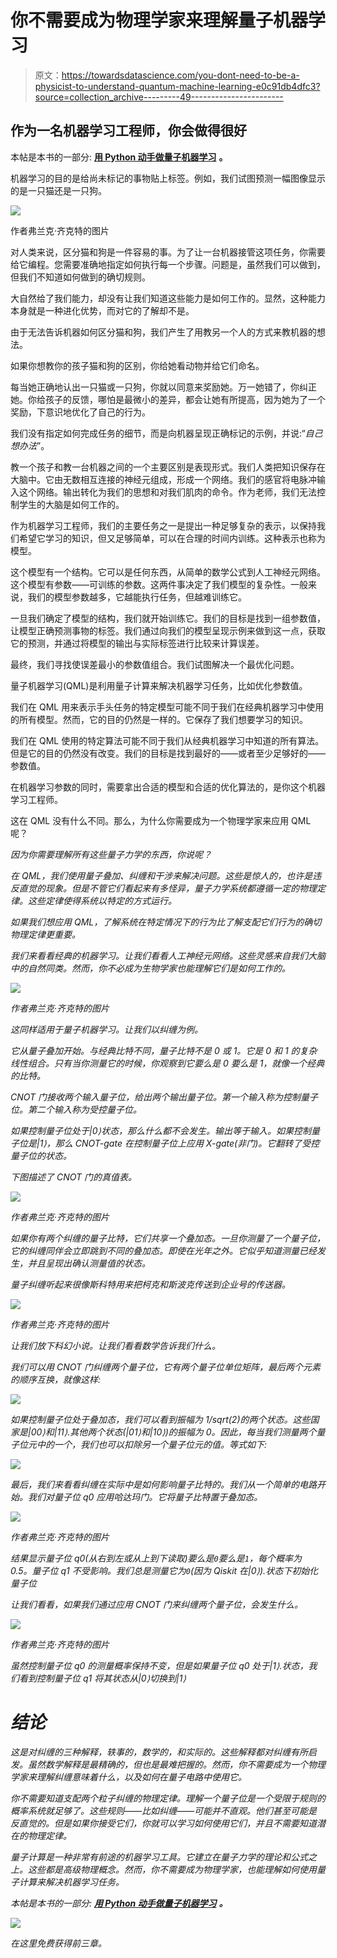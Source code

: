 # 你不需要成为物理学家来理解量子机器学习

> 原文：<https://towardsdatascience.com/you-dont-need-to-be-a-physicist-to-understand-quantum-machine-learning-e0c91db4dfc3?source=collection_archive---------49----------------------->

## 作为一名机器学习工程师，你会做得很好

本帖是本书的一部分: [**用 Python 动手做量子机器学习**](https://www.pyqml.com/page?ref=medium_physicist&dest=/) **。**

机器学习的目的是给尚未标记的事物贴上标签。例如，我们试图预测一幅图像显示的是一只猫还是一只狗。

![](img/e23514b2ee7bcbdf233bec43dca3822b.png)

作者弗兰克·齐克特的图片

对人类来说，区分猫和狗是一件容易的事。为了让一台机器接管这项任务，你需要给它编程。您需要准确地指定如何执行每一个步骤。问题是，虽然我们可以做到，但我们不知道如何做到的确切规则。

大自然给了我们能力，却没有让我们知道这些能力是如何工作的。显然，这种能力本身就是一种进化优势，而对它的了解却不是。

由于无法告诉机器如何区分猫和狗，我们产生了用教另一个人的方式来教机器的想法。

如果你想教你的孩子猫和狗的区别，你给她看动物并给它们命名。

每当她正确地认出一只猫或一只狗，你就以同意来奖励她。万一她错了，你纠正她。你给孩子的反馈，哪怕是最微小的差异，都会让她有所提高，因为她为了一个奖励，下意识地优化了自己的行为。

我们没有指定如何完成任务的细节，而是向机器呈现正确标记的示例，并说:“*自己想办法*”。

教一个孩子和教一台机器之间的一个主要区别是表现形式。我们人类把知识保存在大脑中。它由无数相互连接的神经元组成，形成一个网络。我们的感官将电脉冲输入这个网络。输出转化为我们的思想和对我们肌肉的命令。作为老师，我们无法控制学生的大脑是如何工作的。

作为机器学习工程师，我们的主要任务之一是提出一种足够复杂的表示，以保持我们希望它学习的知识，但又足够简单，可以在合理的时间内训练。这种表示也称为模型。

这个模型有一个结构。它可以是任何东西，从简单的数学公式到人工神经元网络。这个模型有参数——可训练的参数。这两件事决定了我们模型的复杂性。一般来说，我们的模型参数越多，它越能执行任务，但越难训练它。

一旦我们确定了模型的结构，我们就开始训练它。我们的目标是找到一组参数值，让模型正确预测事物的标签。我们通过向我们的模型呈现示例来做到这一点，获取它的预测，并通过将模型的输出与实际标签进行比较来计算误差。

最终，我们寻找使误差最小的参数值组合。我们试图解决一个最优化问题。

量子机器学习(QML)是利用量子计算来解决机器学习任务，比如优化参数值。

我们在 QML 用来表示手头任务的特定模型可能不同于我们在经典机器学习中使用的所有模型。然而，它的目的仍然是一样的。它保存了我们想要学习的知识。

我们在 QML 使用的特定算法可能不同于我们从经典机器学习中知道的所有算法。但是它的目的仍然没有改变。我们的目标是找到最好的——或者至少足够好的——参数值。

在机器学习参数的同时，需要拿出合适的模型和合适的优化算法的，是你这个机器学习工程师。

这在 QML 没有什么不同。那么，为什么你需要成为一个物理学家来应用 QML 呢？

**因为你需要理解所有这些量子力学的东西*，你说呢？*

*在 QML，我们使用量子叠加、纠缠和干涉来解决问题。这些是惊人的，也许是违反直觉的现象。但是不管它们看起来有多怪异，量子力学系统都遵循一定的物理定律。这些定律使得系统以特定的方式运行。*

*如果我们想应用 QML，了解系统在特定情况下的行为比了解支配它们行为的确切物理定律更重要。*

*我们来看看经典的机器学习。让我们看看人工神经元网络。这些灵感来自我们大脑中的自然同类。然而，你不必成为生物学家也能理解它们是如何工作的。*

*![](img/49597120810b45f341d2d5af5210cc98.png)*

*作者弗兰克·齐克特的图片*

*这同样适用于量子机器学习。让我们以纠缠为例。*

*它从量子叠加开始。与经典比特不同，量子比特不是 0 或 1。它是 0 和 1 的复杂线性组合。只有当你测量它的时候，你观察到它要么是 0 要么是 1，就像一个经典的比特。*

*CNOT 门接收两个输入量子位，给出两个输出量子位。第一个输入称为控制量子位。第二个输入称为受控量子位。*

*如果控制量子位处于|0⟩状态，那么什么都不会发生。输出等于输入。如果控制量子位是|1⟩，那么 CNOT-gate 在控制量子位上应用 X-gate(非门)。它翻转了受控量子位的状态。*

*下图描述了 CNOT 门的真值表。*

*![](img/c6e78135b488f62ec373ef28e6062543.png)*

*作者弗兰克·齐克特的图片*

*如果你有两个纠缠的量子比特，它们共享一个叠加态。一旦你测量了一个量子位，它的纠缠同伴会立即跳到不同的叠加态。即使在光年之外。它似乎知道测量已经发生，并且呈现出确认测量值的状态。*

*量子纠缠听起来很像斯科特用来把柯克和斯波克传送到企业号的传送器。*

*![](img/9b832a837378b91a5cdc4e3922915d76.png)*

*作者弗兰克·齐克特的图片*

*让我们放下科幻小说。让我们看看数学告诉我们什么。*

*我们可以用 CNOT 门纠缠两个量子位，它有两个量子位单位矩阵，最后两个元素的顺序互换，就像这样:*

*![](img/def9f7f6cac4a4ea216c5b0448d12c39.png)*

*如果控制量子位处于叠加态，我们可以看到振幅为 1/sqrt(2)的两个状态。这些国家是|00⟩和|11⟩.其他两个状态(|01⟩和|10⟩)的振幅为 0。因此，每当我们测量两个量子位元中的一个，我们也可以扣除另一个量子位元的值。等式如下:*

*![](img/015b5916890e43d533ca4583e86c3848.png)*

*最后，我们来看看纠缠在实际中是如何影响量子比特的。我们从一个简单的电路开始。我们对量子位 q0 应用哈达玛门。它将量子比特置于叠加态。*

*![](img/d31b3cddfdbd0f6e31a03264e22aa8f9.png)*

*作者弗兰克·齐克特的图片*

*结果显示量子位 q0(从右到左或从上到下读取)要么是`0`要么是`1`，每个概率为 0.5。量子位 q1 不受影响。我们总是测量它为`0`(因为 Qiskit 在|0⟩).状态下初始化量子位*

*让我们看看，如果我们通过应用 CNOT 门来纠缠两个量子位，会发生什么。*

*![](img/004f41adeea996841d6a09b869a9f2a4.png)*

*作者弗兰克·齐克特的图片*

*虽然控制量子位 q0 的测量概率保持不变，但是如果量子位 q0 处于|1⟩.状态，我们看到控制量子位 q1 将其状态从|0⟩切换到|1⟩*

# *结论*

*这是对纠缠的三种解释，轶事的，数学的，和实际的。这些解释都对纠缠有所启发。虽然数学解释是最精确的，但也是最难把握的。然而，你不需要成为一个物理学家来理解纠缠意味着什么，以及如何在量子电路中使用它。*

*你不需要知道支配两个粒子纠缠的物理定律。理解一个量子位是一个受限于规则的概率系统就足够了。这些规则——比如纠缠——可能并不直观。他们甚至可能是反直觉的。但是如果你接受它们，你就可以学习如何使用它们，并且不需要知道潜在的物理定律。*

*量子计算是一种非常有前途的机器学习工具。它建立在量子力学的理论和公式之上。这些都是高级物理概念。然而，你不需要成为物理学家，也能理解如何使用量子计算来解决机器学习任务。*

*本帖是本书的一部分: [**用 Python 动手做量子机器学习**](https://www.pyqml.com/page?ref=medium_physicist&dest=/) **。***

*![](img/89a3586f6b18e3b603ac2126873b8bd4.png)*

*在这里免费获得前三章。*